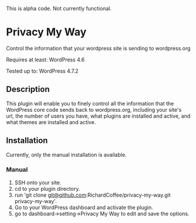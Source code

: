 This is alpha code.  Not currently functional.

# Privacy My Way
Control the information that your wordpress site is sending to wordpress.org

Requires at least: WordPress 4.6

Tested up to: WordPress 4.7.2

## Description
This plugin will enable you to finely control all the information that the WordPress core code sends back to wordpress.org, including your site's url, the number of users you have, what plugins are installed and active, and what themes are installed and active.

## Installation

Currently, only the manual installation is available.

### Manual

1.  SSH onto your site.
2.  cd to your plugin directory.
3.  run 'git clone git@github.com:RichardCoffee/privacy-my-way.git privacy-my-way'.
4.  Go to your WordPress dashboard and activate the plugin.
5.  go to dashboard->setting->Privacy My Way to edit and save the options.
